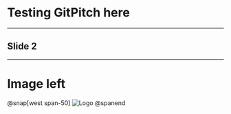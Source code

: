 # Testing GitPitch here

---

## Slide 2

---

# Image left

@snap[west span-50]
![Logo](http://spark.apache.org/images/spark-logo-trademark.png)
@spanend
